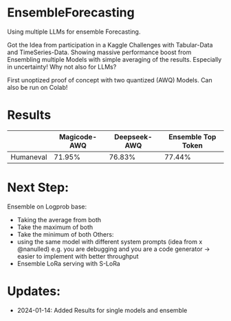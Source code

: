# EnsembleForecasting
Using multiple LLMs for ensemble Forecasting. 

Got the Idea from participation in a Kaggle Challenges with Tabular-Data and TimeSeries-Data. Showing massive performance boost from Ensembling multiple Models with simple averaging of the results. Especially in uncertainty! Why not also for LLMs? 

First unoptized proof of concept with two quantized (AWQ) Models. Can also be run on Colab!

# Results
|           | Magicode-AWQ | Deepseek-AWQ | Ensemble Top Token |
|-----------|--------------|--------------|----------|
| Humaneval | 71.95%       | 76.83%       | 77.44%   |


# Next Step: 
Ensemble on Logprob base: 
- Taking the average from both
- Take the maximum of both
- Take the minimum of both
Others:
- using the same model with different system prompts (idea from x @nanulled) e.g. you are debugging and you are a code generator -> easier to implement with better throughput 
- Ensemble LoRa serving with S-LoRa

# Updates: 
- 2024-01-14: Added Results for single models and ensemble
